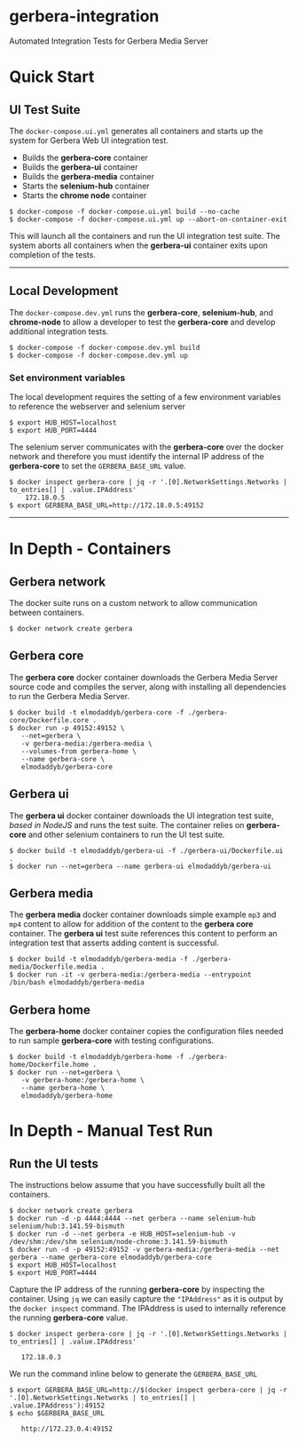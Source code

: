 # gerbera-integration
Automated Integration Tests for Gerbera Media Server

# Quick Start

## UI Test Suite

The `docker-compose.ui.yml` generates all containers and starts up the system for
Gerbera Web UI integration test.

* Builds the **gerbera-core** container
* Builds the **gerbera-ui** container
* Builds the **gerbera-media** container
* Starts the **selenium-hub** container
* Starts the **chrome node** container

```
$ docker-compose -f docker-compose.ui.yml build --no-cache
$ docker-compose -f docker-compose.ui.yml up --abort-on-container-exit
```

This will launch all the containers and run the UI integration test suite.
The system aborts all containers when the **gerbera-ui** container exits upon
completion of the tests.

--------------------------

## Local Development

The `docker-compose.dev.yml` runs the **gerbera-core**, **selenium-hub**, and **chrome-node** to allow a developer to test
the **gerbera-core** and develop additional integration tests.

```
$ docker-compose -f docker-compose.dev.yml build
$ docker-compose -f docker-compose.dev.yml up
```

### Set environment variables

The local development requires the setting of a few environment variables to reference the webserver and selenium server

```
$ export HUB_HOST=localhost
$ export HUB_PORT=4444
```

The selenium server communicates with the **gerbera-core** over the docker network and therefore you must identify the internal
IP address of the **gerbera-core** to set the `GERBERA_BASE_URL` value.

```
$ docker inspect gerbera-core | jq -r '.[0].NetworkSettings.Networks | to_entries[] | .value.IPAddress'
    172.18.0.5
$ export GERBERA_BASE_URL=http://172.18.0.5:49152
```

--------------------------

# In Depth - Containers

## Gerbera network

The docker suite runs on a custom network to allow communication between containers.

```
$ docker network create gerbera
```

## Gerbera core

The **gerbera core** docker container downloads the Gerbera Media Server source code and
compiles the server, along with installing all dependencies to run the Gerbera Media Server.

```
$ docker build -t elmodaddyb/gerbera-core -f ./gerbera-core/Dockerfile.core .
$ docker run -p 49152:49152 \
   --net=gerbera \
   -v gerbera-media:/gerbera-media \
   --volumes-from gerbera-home \
   --name gerbera-core \
   elmodaddyb/gerbera-core
```

## Gerbera ui

The **gerbera ui** docker container downloads the UI integration test suite, _based in NodeJS_
and runs the test suite.  The container relies on **gerbera-core** and other selenium containers
to run the UI test suite.

```
$ docker build -t elmodaddyb/gerbera-ui -f ./gerbera-ui/Dockerfile.ui .
$ docker run --net=gerbera --name gerbera-ui elmodaddyb/gerbera-ui
```

## Gerbera media

The **gerbera media** docker container downloads simple example `mp3` and `mp4` content
to allow for addition of the content to the **gerbera core** container.  The **gerbera ui**
test suite references this content to perform an integration test that asserts adding content
is successful.

```
$ docker build -t elmodaddyb/gerbera-media -f ./gerbera-media/Dockerfile.media .
$ docker run -it -v gerbera-media:/gerbera-media --entrypoint /bin/bash elmodaddyb/gerbera-media
```

## Gerbera home

The **gerbera-home** docker container copies the configuration files needed to run sample **gerbera-core**
with testing configurations.

```
$ docker build -t elmodaddyb/gerbera-home -f ./gerbera-home/Dockerfile.home .
$ docker run --net=gerbera \
   -v gerbera-home:/gerbera-home \
   --name gerbera-home \
   elmodaddyb/gerbera-home
```

# In Depth - Manual Test Run

## Run the UI tests

The instructions below assume that you have successfully built all the containers.

```
$ docker network create gerbera
$ docker run -d -p 4444:4444 --net gerbera --name selenium-hub selenium/hub:3.141.59-bismuth
$ docker run -d --net gerbera -e HUB_HOST=selenium-hub -v /dev/shm:/dev/shm selenium/node-chrome:3.141.59-bismuth
$ docker run -d -p 49152:49152 -v gerbera-media:/gerbera-media --net gerbera --name gerbera-core elmodaddyb/gerbera-core
$ export HUB_HOST=localhost
$ export HUB_PORT=4444
```

Capture the IP address of the running **gerbera-core** by inspecting the container.  Using `jq` we can easily
capture the `"IPAddress"` as it is output by the `docker inspect` command.  The IPAddress is used to internally reference
the running **gerbera-core** value.

```
$ docker inspect gerbera-core | jq -r '.[0].NetworkSettings.Networks | to_entries[] | .value.IPAddress'

   172.18.0.3
```

We run the command inline below to generate the `GERBERA_BASE_URL`
```
$ export GERBERA_BASE_URL=http://$(docker inspect gerbera-core | jq -r '.[0].NetworkSettings.Networks | to_entries[] | .value.IPAddress'):49152
$ echo $GERBERA_BASE_URL

   http://172.23.0.4:49152
```
